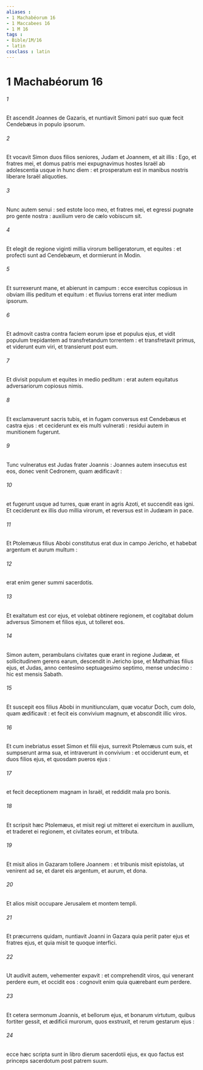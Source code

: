 ```yaml
---
aliases : 
- 1 Machabéorum 16
- 1 Maccabees 16
- 1 M 16
tags : 
- Bible/1M/16
- latin
cssclass : latin
---
```


# 1 Machabéorum 16

###### 1
Et ascendit Joannes de Gazaris, et nuntiavit Simoni patri suo quæ fecit Cendebæus in populo ipsorum.
###### 2
Et vocavit Simon duos filios seniores, Judam et Joannem, et ait illis : Ego, et fratres mei, et domus patris mei expugnavimus hostes Israël ab adolescentia usque in hunc diem : et prosperatum est in manibus nostris liberare Israël aliquoties.
###### 3
Nunc autem senui : sed estote loco meo, et fratres mei, et egressi pugnate pro gente nostra : auxilium vero de cælo vobiscum sit.
###### 4
Et elegit de regione viginti millia virorum belligeratorum, et equites : et profecti sunt ad Cendebæum, et dormierunt in Modin.
###### 5
Et surrexerunt mane, et abierunt in campum : ecce exercitus copiosus in obviam illis peditum et equitum : et fluvius torrens erat inter medium ipsorum.
###### 6
Et admovit castra contra faciem eorum ipse et populus ejus, et vidit populum trepidantem ad transfretandum torrentem : et transfretavit primus, et viderunt eum viri, et transierunt post eum.
###### 7
Et divisit populum et equites in medio peditum : erat autem equitatus adversariorum copiosus nimis.
###### 8
Et exclamaverunt sacris tubis, et in fugam conversus est Cendebæus et castra ejus : et ceciderunt ex eis multi vulnerati : residui autem in munitionem fugerunt.
###### 9
Tunc vulneratus est Judas frater Joannis : Joannes autem insecutus est eos, donec venit Cedronem, quam ædificavit :
###### 10
et fugerunt usque ad turres, quæ erant in agris Azoti, et succendit eas igni. Et ceciderunt ex illis duo millia virorum, et reversus est in Judæam in pace.
###### 11
Et Ptolemæus filius Abobi constitutus erat dux in campo Jericho, et habebat argentum et aurum multum :
###### 12
erat enim gener summi sacerdotis.
###### 13
Et exaltatum est cor ejus, et volebat obtinere regionem, et cogitabat dolum adversus Simonem et filios ejus, ut tolleret eos.
###### 14
Simon autem, perambulans civitates quæ erant in regione Judææ, et sollicitudinem gerens earum, descendit in Jericho ipse, et Mathathias filius ejus, et Judas, anno centesimo septuagesimo septimo, mense undecimo : hic est mensis Sabath.
###### 15
Et suscepit eos filius Abobi in munitiunculam, quæ vocatur Doch, cum dolo, quam ædificavit : et fecit eis convivium magnum, et abscondit illic viros.
###### 16
Et cum inebriatus esset Simon et filii ejus, surrexit Ptolemæus cum suis, et sumpserunt arma sua, et intraverunt in convivium : et occiderunt eum, et duos filios ejus, et quosdam pueros ejus :
###### 17
et fecit deceptionem magnam in Israël, et reddidit mala pro bonis.
###### 18
Et scripsit hæc Ptolemæus, et misit regi ut mitteret ei exercitum in auxilium, et traderet ei regionem, et civitates eorum, et tributa.
###### 19
Et misit alios in Gazaram tollere Joannem : et tribunis misit epistolas, ut venirent ad se, et daret eis argentum, et aurum, et dona.
###### 20
Et alios misit occupare Jerusalem et montem templi.
###### 21
Et præcurrens quidam, nuntiavit Joanni in Gazara quia periit pater ejus et fratres ejus, et quia misit te quoque interfici.
###### 22
Ut audivit autem, vehementer expavit : et comprehendit viros, qui venerant perdere eum, et occidit eos : cognovit enim quia quærebant eum perdere.
###### 23
Et cetera sermonum Joannis, et bellorum ejus, et bonarum virtutum, quibus fortiter gessit, et ædificii murorum, quos exstruxit, et rerum gestarum ejus :
###### 24
ecce hæc scripta sunt in libro dierum sacerdotii ejus, ex quo factus est princeps sacerdotum post patrem suum.
